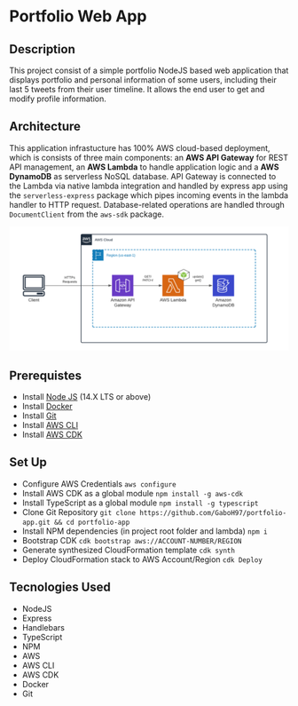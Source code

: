 # Portfolio Web App

## Description

This project consist of a simple portfolio NodeJS based web application that displays portfolio and personal information of some users, including their last 5 tweets from their user timeline. It allows the end user to get and modify profile information.

## Architecture

This application infrastucture has 100% AWS cloud-based deployment, which is consists of three main components: an **AWS API Gateway** for REST API management, an **AWS Lambda** to handle application logic and a **AWS DynamoDB** as serverless NoSQL database. API Gateway is connected to the Lambda via native lambda integration and handled by express app using the `serverless-express` package which pipes incoming events in the lambda handler to HTTP request. Database-related operations are handled through `DocumentClient` from the `aws-sdk` package.

![Portfolio App Architecture Diagram](https://github.com/GaboH97/portfolio-app/blob/main/Portfolio%20App%20Architecture%20Diagram.png?raw=true)


## Prerequistes

* Install [Node JS](https://nodejs.org/es/) (14.X LTS or above)
* Install [Docker](https://docs.docker.com/get-docker/)
* Install [Git](https://git-scm.com)
* Install [AWS CLI](https://docs.aws.amazon.com/cli/latest/userguide/install-cliv2.html)
* Install [AWS CDK](https://docs.aws.amazon.com/cdk/latest/guide/getting_started.html)

## Set Up


* Configure AWS Credentials
`aws configure`
* Install AWS CDK as a global module 
`npm install -g aws-cdk`
* Install TypeScript as a global module
`npm install -g typescript`
* Clone Git Repository
`git clone https://github.com/GaboH97/portfolio-app.git && cd portfolio-app`
* Install NPM dependencies (in project root folder and lambda)
`npm i`
* Bootstrap CDK
`cdk bootstrap aws://ACCOUNT-NUMBER/REGION`
* Generate synthesized CloudFormation template
`cdk synth`
* Deploy CloudFormation stack to AWS Account/Region
`cdk Deploy`


## Tecnologies Used

* NodeJS
* Express
* Handlebars
* TypeScript
* NPM
* AWS
* AWS CLI
* AWS CDK
* Docker
* Git
